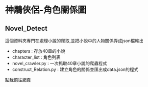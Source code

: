 # 神鵰俠侶-角色關係圖

## Novel_Detect

這個資料夾專門在處理小說的爬取,並把小說中的人物關係弄成json檔輸出

* chapters : 存放40章的小說
* character_list : 角色列表
* novel_crawler.py : 一次抓取40章小說的爬蟲程式
* construct_Relation.py : 建立角色的關係並匯出成data.json的程式


[點我前往網頁](https://michael54856.github.io/Novel_Character_Relations/)
